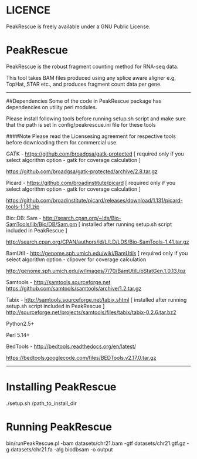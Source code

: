 LICENCE
=======

PeakRescue is freely available under a GNU Public License.

PeakRescue
===========

PeakRescue is the robust fragment counting method for RNA-seq data.

This tool takes BAM files produced using any splice aware aligner e.g, TopHat, STAR etc., and  produces fragment count data per gene. 

---

##Dependencies
Some of the code in PeakRescue package has dependencies on utility perl modules.

Please install following tools before running setup.sh script and make sure that the path is set in config/peakrescue.ini file for these tools

####Note
Please read the Licensesing agreement for respective tools before downloading them for commercial use.

GATK - https://github.com/broadgsa/gatk-protected [ required only if you select algorithm option - gatk for coverage calculation ] 

https://github.com/broadgsa/gatk-protected/archive/2.8.tar.gz

Picard - https://github.com/broadinstitute/picard [ required only if you select algorithm option - gatk for coverage calculation ] 

https://github.com/broadinstitute/picard/releases/download/1.131/picard-tools-1.131.zip

Bio::DB::Sam - http://search.cpan.org/~lds/Bio-SamTools/lib/Bio/DB/Sam.pm [ installed after running setup.sh script included in PeakRescue ]

http://search.cpan.org/CPAN/authors/id/L/LD/LDS/Bio-SamTools-1.41.tar.gz

BamUtil - http://genome.sph.umich.edu/wiki/BamUtils [ required only if you select algorithm option - clipover for coverage calculation

http://genome.sph.umich.edu/w/images/7/70/BamUtilLibStatGen.1.0.13.tgz

Samtools - http://samtools.sourceforge.net
https://github.com/samtools/samtools/archive/1.2.tar.gz

Tabix - http://samtools.sourceforge.net/tabix.shtml [ installed after running setup.sh script included in PeakRescue ]
http://sourceforge.net/projects/samtools/files/tabix/tabix-0.2.6.tar.bz2

Python2.5+

Perl 5.14+

BedTools - http://bedtools.readthedocs.org/en/latest/

https://bedtools.googlecode.com/files/BEDTools.v2.17.0.tar.gz

---

# Installing PeakRescue

./setup.sh  /path_to_install_dir


# Running PeakRescue

bin/runPeakRescue.pl -bam datasets/chr21.bam -gtf datasets/chr21.gtf.gz -g datasets/chr21.fa -alg biodbsam -o output
